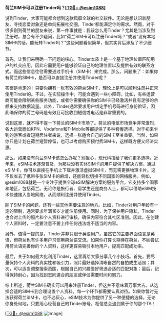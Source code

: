 **荷兰SIM卡可以注册Tinder吗？[[TG💪+ @esim1088](https://t.me/s/esim1088)]**

说到Tinder，大家可能都会想到这款风靡全球的社交软件。无论是想认识新朋友、寻找恋爱对象还是单纯拓展社交圈，Tinder都能满足你的需求。然而，对于很多刚到荷兰的朋友来说，第一件事就是：我该怎么用Tinder？尤其是当涉及到注册时，总会有不少疑问，比如“荷兰SIM卡可以注册Tinder吗？”或者“没有本地SIM卡的话，能玩转Tinder吗？”这些问题看似简单，但其实背后涉及了不少细节。

首先，让我们来明确一下问题的核心。Tinder本质上是一个基于地理位置匹配用户的社交应用，因此它需要用户能够验证自己的地理位置以及提供有效的联系方式。而这些信息往往需要通过手机卡（SIM卡）来完成。那么，问题来了：如果你有荷兰的SIM卡，是否可以直接注册并使用Tinder呢？

答案是肯定的！只要你拥有一张有效的荷兰SIM卡，理论上是可以顺利注册并正常使用Tinder的。不过，在实际操作中，可能会遇到一些小障碍。比如，有些运营商可能会限制某些服务功能，或者你需要确保你的SIM卡已经激活并且有足够的余额来支持数据流量。此外，Tinder通常要求用户绑定手机号码进行身份验证，因此确保你的荷兰号码是有效且可接收到短信或电话是非常重要的。

说到这里，就不得不提一下荷兰的SIM卡市场了。荷兰的电信市场竞争非常激烈，各大运营商如KPN、Vodafone和T-Mobile等都提供了多种套餐选择。对于初来乍到的游客或者短期居住者来说，选择一张适合自己的SIM卡至关重要。当然，如果你只是计划在荷兰短暂停留，也可以考虑购买预付费SIM卡，这样既方便又经济实惠。

那么，如果没有荷兰SIM卡该怎么办呢？别担心，现代科技给了我们更多选择。近年来，eSIM技术逐渐普及，为那些没有实体SIM卡的用户提供了解决方案。通过eSIM卡，你可以直接在手机上下载并激活虚拟SIM卡，而无需更换物理卡片。这不仅省去了携带多张SIM卡的麻烦，还能轻松切换不同国家的网络服务。例如，@esim1088就是一个专注于提供全球eSIM解决方案的服务平台，它支持多个国家和地区，包括荷兰。无论你是旅行者、留学生还是商务人士，都可以借助eSIM技术快速接入当地网络，从而顺利注册并使用Tinder。

除了SIM卡的问题，还有一些其他需要注意的地方。比如，Tinder对用户年龄有一定的限制，通常要求年满18岁才能注册使用。同时，为了保护用户隐私，Tinder也会对上传的照片和个人资料进行审核，确保内容符合其社区准则。因此，在创建个人资料时，一定要注意不要上传任何违法或不适当的内容。

另外，值得一提的是，Tinder并非只限于英语用户。虽然它的主要界面语言是英语，但荷兰也有许多用户习惯用荷兰语交流。如果你打算长期待在荷兰，不妨尝试用荷兰语完善你的个人资料，这样更容易吸引本地用户，提高匹配成功率。

最后，关于如何最大化利用Tinder，这里再给大家分享几个小技巧。首先，要尽量保持个人资料的真实性和吸引力，照片最好选择清晰自然的自拍或生活照；其次，可以适当调整搜索范围，根据自己的兴趣爱好筛选合适的匹配对象；最后，记得保持耐心，因为找到志同道合的朋友或伴侣需要时间和努力。

综上所述，荷兰SIM卡确实可以用来注册Tinder，但这并不意味着万事大吉。从选择合适的SIM卡到合理设置个人资料，每一个环节都需要认真对待。如果你暂时无法获得荷兰SIM卡，也不必灰心，eSIM技术为你提供了另一种便捷的选择。无论你身处何地，只要用心经营自己的Tinder账号，相信总会遇到属于你的那个TA！

[[TG💪+ @esim1088](https://t.me/s/esim1088) ![Image](https://i.postimg.cc/4NQfJmqS/Snipaste-2025-05-13-00-14-12.png)]